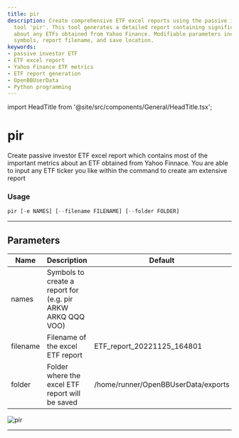 ```yaml
---
title: pir
description: Create comprehensive ETF excel reports using the passive investor ETF
  tool 'pir'. This tool generates a detailed report containing significant metrics
  about any ETFs obtained from Yahoo Finance. Modifiable parameters include the ETF
  symbols, report filename, and save location.
keywords:
- passive investor ETF
- ETF excel report
- Yahoo Finance ETF metrics
- ETF report generation
- OpenBBUserData
- Python programming
---
```


import HeadTitle from '@site/src/components/General/HeadTitle.tsx';

<HeadTitle title="pir - Etf - Reference | OpenBB Terminal Docs" />

# pir

Create passive investor ETF excel report which contains most of the important metrics about an ETF obtained from Yahoo Finnace. You are able to input any ETF ticker you like within the command to create am extensive report

### Usage

```python
pir [-e NAMES] [--filename FILENAME] [--folder FOLDER]
```

---

## Parameters

| Name | Description | Default | Optional | Choices |
| ---- | ----------- | ------- | -------- | ------- |
| names | Symbols to create a report for (e.g. pir ARKW ARKQ QQQ VOO) |  | True | None |
| filename | Filename of the excel ETF report | ETF_report_20221125_164801 | True | None |
| folder | Folder where the excel ETF report will be saved | /home/runner/OpenBBUserData/exports | True | None |

![pir](https://raw.githubusercontent.com/JerBouma/ThePassiveInvestor/master/Images/outputExample.gif)

---
